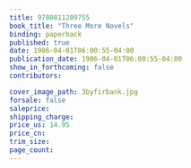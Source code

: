 ```yaml
---
title: 9780811209755
book_title: "Three More Novels"
binding: paperback
published: true
date: 1986-04-01T06:00:55-04:00
publication_date: 1986-04-01T06:00:55-04:00
show_in_forthcoming: false
contributors:

cover_image_path: 3byfirbank.jpg
forsale: false
saleprice:
shipping_charge:
price_us: 14.95
price_cn:
trim_size:
page_count:
---
```


